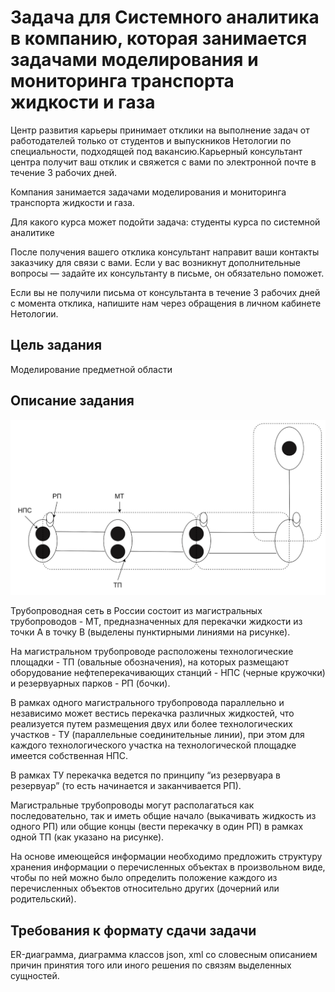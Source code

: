 # Задача для Системного аналитика в компанию, которая занимается задачами моделирования и мониторинга транспорта жидкости и газа

Центр развития карьеры принимает отклики на выполнение задач от работодателей только от студентов и выпускников Нетологии по специальности, подходящей под вакансию.Карьерный консультант центра получит ваш отклик и свяжется с вами по электронной почте в течение 3 рабочих дней.

Компания занимается задачами моделирования и мониторинга транспорта жидкости и газа.

Для какого курса может подойти задача: студенты курса по системной аналитике

После получения вашего отклика консультант направит ваши контакты заказчику для связи с вами. Если у вас возникнут дополнительные вопросы — задайте их консультанту в письме, он обязательно поможет.

Если вы не получили письма от консультанта в течение 3 рабочих дней с момента отклика, напишите нам через обращения в личном кабинете Нетологии.

## Цель задания 

Моделирование предметной области

## Описание задания

![Схема трубопроводной сети](/source/picture.png)

Трубопроводная сеть в России состоит из магистральных трубопроводов - МТ, предназначенных для перекачки жидкости из точки А в точку В (выделены пунктирными линиями на рисунке). 

На магистральном трубопроводе расположены технологические площадки - ТП (овальные обозначения), на которых размещают оборудование нефтеперекачивающих станций - НПС (черные кружочки) и резервуарных парков - РП (бочки). 

В рамках одного магистрального трубопровода параллельно и независимо может вестись перекачка различных жидкостей, что реализуется путем размещения двух или более технологических участков - ТУ (параллельные соединительные линии), при этом для каждого технологического участка на технологической площадке имеется собственная НПС. 

В рамках ТУ перекачка ведется по принципу “из резервуара в резервуар” (то есть начинается и заканчивается РП). 

Магистральные трубопроводы могут располагаться как последовательно, так и иметь общие начало (выкачивать жидкость из одного РП) или общие концы (вести перекачку в один РП) в рамках одной ТП (как указано на рисунке). 

На основе имеющейся информации необходимо предложить структуру хранения информации о перечисленных объектах в произвольном виде, чтобы по ней можно было определить положение каждого из перечисленных объектов относительно других (дочерний или родительский).

## Требования к формату сдачи задачи

ER-диаграмма, диаграмма классов json, xml со словесным описанием причин принятия того или иного решения по связям выделенных сущностей.
